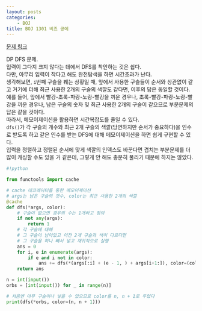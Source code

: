 ```yaml
---
layout: posts
categories:
    - BOJ
title: BOJ 1301 비즈 공예
---
```


[문제 링크](https://www.acmicpc.net/problem/1301)

DP DFS 문제.  
입력이 그다지 크지 않다는 데에서 DFS를 착안하는 것은 쉽다.  
다만, 아무리 입력이 작다고 해도 완전탐색을 하면 시간초과가 난다.  
생각해보면, `i`번째 구슬을 꿰는 상황일 때, 앞에서 사용한 구슬들이 순서와 상관없이 같고 거기에 더해 최근 사용한 2개의 구슬의 색깔도 같다면, 이후의 답은 동일할 것이다.  
예를 들어, 앞에서 빨강-초록-파랑-노랑-빨강을 끼운 경우나, 초록-빨강-파랑-노랑-빨강을 끼운 경우나, 남은 구슬의 숫자 및 최근 사용한 2개의 구슬이 같으므로 부분문제의 답은 같을 것이다.  
따라서, 메모이제이션을 활용하면 시간복잡도를 줄일 수 있다.  
`dfs()`가 각 구슬의 개수와 최근 2개 구슬의 색깔(당연하지만 순서가 중요하다)을 인수로 받도록 하고 같은 인수를 받는 DFS에 대해 메모이제이션을 하면 쉽게 구현할 수 있다.  
입력을 정렬하고 정렬된 순서에 맞게 색깔의 인덱스도 바꾼다면 겹치는 부분문제를 더 많이 캐싱할 수도 있을 거 같은데, 그렇게 안 해도 충분히 풀리기 때문에 하지는 않았다.  


```python
#!python

from functools import cache

# cache 데코레이터를 통한 메모이제이션
# args는 남은 구슬의 갯수, color는 최근 사용한 2개의 색깔
@cache
def dfs(*args, color):
    # 구슬이 없으면 경우의 수는 1개라고 정의
    if not any(args):
        return 1
    # 각 구슬에 대해
    # 그 구슬이 남아있고 이전 2개 구슬과 색이 다르다면
    # 그 구슬을 하나 빼서 넣고 재귀적으로 실행
    ans = 0
    for i, e in enumerate(args):
        if e and i not in color:
            ans += dfs(*(args[:i] + (e - 1, ) + args[i+1:]), color=(color[1], i))
    return ans

n = int(input())
orbs = [int(input()) for _ in range(n)]

# 처음엔 아무 구슬이나 넣을 수 있으므로 color를 n, n + 1로 두었다
print(dfs(*orbs, color=(n, n + 1)))
```
